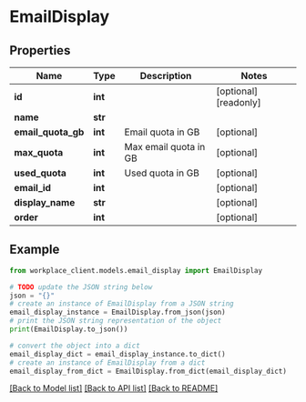 # EmailDisplay


## Properties

Name | Type | Description | Notes
------------ | ------------- | ------------- | -------------
**id** | **int** |  | [optional] [readonly] 
**name** | **str** |  | 
**email_quota_gb** | **int** | Email quota in GB | [optional] 
**max_quota** | **int** | Max email quota in GB | [optional] 
**used_quota** | **int** | Used quota in GB | [optional] 
**email_id** | **int** |  | [optional] 
**display_name** | **str** |  | [optional] 
**order** | **int** |  | [optional] 

## Example

```python
from workplace_client.models.email_display import EmailDisplay

# TODO update the JSON string below
json = "{}"
# create an instance of EmailDisplay from a JSON string
email_display_instance = EmailDisplay.from_json(json)
# print the JSON string representation of the object
print(EmailDisplay.to_json())

# convert the object into a dict
email_display_dict = email_display_instance.to_dict()
# create an instance of EmailDisplay from a dict
email_display_from_dict = EmailDisplay.from_dict(email_display_dict)
```
[[Back to Model list]](../README.md#documentation-for-models) [[Back to API list]](../README.md#documentation-for-api-endpoints) [[Back to README]](../README.md)


